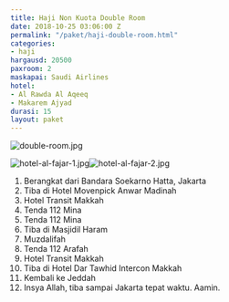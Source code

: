 ```yaml
---
title: Haji Non Kuota Double Room
date: 2018-10-25 03:06:00 Z
permalink: "/paket/haji-double-room.html"
categories:
- haji
hargausd: 20500
paxroom: 2
maskapai: Saudi Airlines
hotel:
- Al Rawda Al Aqeeq
- Makarem Ajyad
durasi: 15
layout: paket
---
```


![double-room.jpg](/uploads/double-room.jpg)

![hotel-al-fajar-1.jpg](/uploads/hotel-al-fajar-1.jpg)![hotel-al-fajar-2.jpg](/uploads/hotel-al-fajar-2.jpg)

1. Berangkat dari Bandara Soekarno Hatta, Jakarta
2. Tiba di Hotel Movenpick Anwar Madinah
3. Hotel Transit Makkah
4. Tenda 112 Mina
5. Tenda 112 Mina
6. Tiba di Masjidil Haram
7. Muzdalifah
8. Tenda 112 Arafah
9. Hotel Transit Makkah
10. Tiba di Hotel Dar Tawhid Intercon Makkah
11. Kembali ke Jeddah
12. Insya Allah, tiba sampai Jakarta tepat waktu. Aamin. 